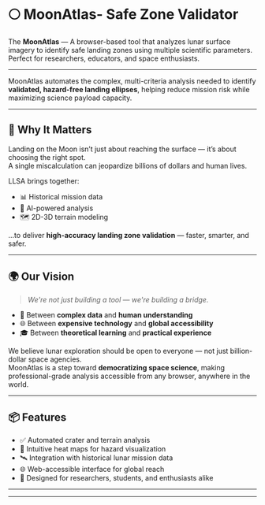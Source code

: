 # 🌕 MoonAtlas- Safe Zone Validator

The **MoonAtlas** — A browser-based tool that analyzes lunar surface imagery to identify safe landing zones using multiple scientific parameters. Perfect for researchers, educators, and space enthusiasts.
____ 
MoonAtlas automates the complex, multi-criteria analysis needed to identify **validated, hazard-free landing ellipses**, helping reduce mission risk while maximizing science payload capacity.

---

## 🚀 Why It Matters

Landing on the Moon isn’t just about reaching the surface — it’s about choosing the right spot.  
A single miscalculation can jeopardize billions of dollars and human lives.

LLSA brings together:
- 📊 Historical mission data  
- 🧠 AI-powered analysis  
- 🗺️ 2D-3D terrain modeling  

…to deliver **high-accuracy landing zone validation** — faster, smarter, and safer.

---

## 🌍 Our Vision

> *We're not just building a tool — we're building a bridge.*

- 🔗 Between **complex data** and **human understanding**  
- 🌐 Between **expensive technology** and **global accessibility**  
- 🎓 Between **theoretical learning** and **practical experience**

We believe lunar exploration should be open to everyone — not just billion-dollar space agencies.  
MoonAtlas is a step toward **democratizing space science**, making professional-grade analysis accessible from any browser, anywhere in the world.

---

## 📦 Features

- ✅ Automated crater and terrain analysis  
- 🌌 Intuitive heat maps for hazard visualization  
- 🛰️ Integration with historical lunar mission data  
- 🌐 Web-accessible interface for global reach  
- 🧪 Designed for researchers, students, and enthusiasts alike

---

---

